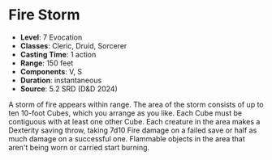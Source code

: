 # Fire Storm

- **Level**: 7 Evocation
- **Classes**: Cleric, Druid, Sorcerer
- **Casting Time**: 1 action
- **Range**: 150 feet
- **Components**: V, S
- **Duration**: instantaneous
- **Source**: 5.2 SRD (D&D 2024)

A storm of fire appears within range. The area of the storm consists of up to ten 10-foot Cubes, which you arrange as you like. Each Cube must be contiguous with at least one other Cube. Each creature in the area makes a Dexterity saving throw, taking 7d10 Fire damage on a failed save or half as much damage on a successful one. Flammable objects in the area that aren't being worn or carried start burning.

